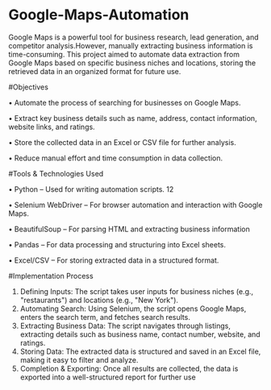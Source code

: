# Google-Maps-Automation

Google Maps is a powerful tool for business research, lead generation, and 
competitor analysis.However, manually extracting business information is
time-consuming. This project aimed to automate data extraction from Google
Maps based on specific business niches and locations, storing the retrieved data
in an organized format for future use.

#Objectives

• Automate the process of searching for businesses on Google Maps.

• Extract key business details such as name, address, contact information,
website links, and ratings.

• Store the collected data in an Excel or CSV file for further analysis.

• Reduce manual effort and time consumption in data collection.

#Tools & Technologies Used

• Python – Used for writing automation scripts.
 12

• Selenium WebDriver – For browser automation and interaction with
Google Maps.

• BeautifulSoup – For parsing HTML and extracting business information

• Pandas – For data processing and structuring into Excel sheets.

• Excel/CSV – For storing extracted data in a structured format.

#Implementation Process
1. Defining Inputs: The script takes user inputs for business niches (e.g.,
"restaurants") and locations (e.g., "New York").
2. Automating Search: Using Selenium, the script opens Google Maps,
enters the search term, and fetches search results.
3. Extracting Business Data: The script navigates through listings,
extracting details such as business name, contact number, website, and
ratings.
4. Storing Data: The extracted data is structured and saved in an Excel file,
making it easy to filter and analyze.
5. Completion & Exporting: Once all results are collected, the data is
exported into a well-structured report for further use
